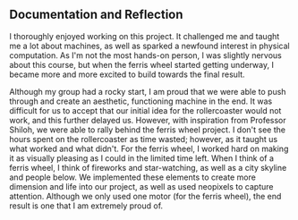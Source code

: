 Documentation and Reflection
- 

I thoroughly enjoyed working on this project. It challenged me and taught me a lot about machines, as well as sparked a newfound interest in physical computation. As I'm not the most hands-on person, I was slightly nervous about this course, but when the ferris wheel started getting underway, I became more and more excited to build towards the final result. 

Although my group had a rocky start, I am proud that we were able to push through and create an aesthetic, functioning machine in the end. It was difficult for us to accept that our initial idea for the rollercoaster would not work, and this further delayed us. However, with inspiration from Professor Shiloh, we were able to rally behind the ferris wheel project. I don't see the hours spent on the rollercoaster as time wasted; however, as it taught us what worked and what didn't. For the ferris wheel, I worked hard on making it as visually pleasing as I could in the limited time left. When I think of a ferris wheel, I think of fireworks and star-watching, as well as a city skyline and people below. We implemented these elements to create more dimension and life into our project, as well as used neopixels to capture attention. Although we only used one motor (for the ferris wheel), the end result is one that I am extremely proud of.  
